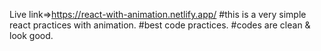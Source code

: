 Live link=>https://react-with-animation.netlify.app/
#this is a very simple react practices with animation. 
#best code practices.
#codes are clean & look good.